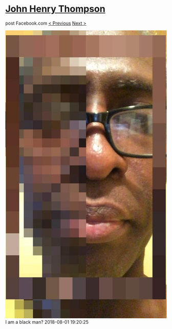 # [John Henry Thompson](../README.md)
post Facebook.com
[< Previous](2018-08-01-1.md) [Next >](2018-07-31-1.md)

[![](../media/2018-08-01/Timeline-Photos-I-am-a-black-man.jpg)](../README.md)
I am a black man?
2018-08-01 19:20:25